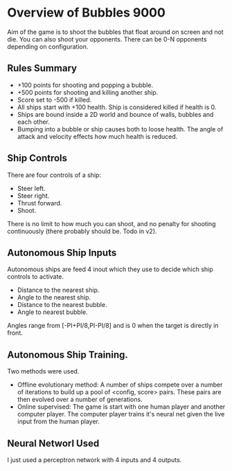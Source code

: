 # Overview of Bubbles 9000
Aim of the game is to shoot the bubbles that float around on screen and not die. You can also shoot your opponents. There can be 0-N opponents depending on configuration.

## Rules Summary

  * +100 points for shooting and popping a bubble.
  * +500 points for shooting and killing another ship.
  * Score set to -500 if killed.
  * All ships start with +100 health. Ship is considered killed if health is 0.
  * Ships are bound inside a 2D world and bounce of walls, bubbles and each other.
  * Bumping into a bubble or ship causes both to loose health. The angle of attack and velocity effects how much health is reduced.

## Ship Controls
There are four controls of a ship:

  * Steer left.
  * Steer right.
  * Thrust forward.
  * Shoot.

There is no limit to how much you can shoot, and no penalty for shooting continuously (there probably should be. Todo in v2).

## Autonomous Ship Inputs
Autonomous ships are feed 4 inout which they use to decide which ship controls to activate.

  * Distance to the nearest ship.
  * Angle to the nearest ship.
  * Distance to the nearest bubble.
  * Angle to nearest bubble.

Angles range from [-PI+PI/8,PI-PI/8] and is 0 when the target is directly in front.

## Autonomous Ship Training.
Two methods were used.

  * Offline evolutionary method: A number of ships compete over a number of iterations to build up a pool of <config, score> pairs. These pairs are then evolved over a number of generations.
  * Online supervised: The game is start with one human player and another computer player. The computer player trains it's neural net given the live input from the human player.

## Neural Networl Used
I just used a perceptron network with 4 inputs and 4 outputs.
